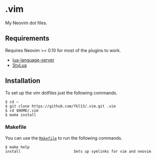 # .vim

My Neovim dot files.

## Requirements

Requires Neovim >= 0.10 for most of the plugins to work.

- [lua-language-server](https://github.com/LuaLS/lua-language-server)
- [StyLua](https://github.com/JohnnyMorganz/StyLua)

## Installation

To set up the vim dotfiles just the following commands.

```console
$ cd ~
$ git clone https://github.com/fkl13/.vim.git .vim
$ cd $HOME/.vim
$ make install
```

### Makefile

You can use the [`Makefile`](Makefile) to run the following commands.

```console
$ make help
install                        Sets up symlinks for vim and neovim
```
